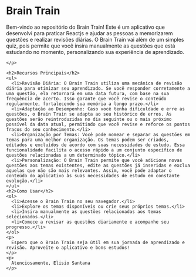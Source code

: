 <!DOCTYPE html>
<html>
  <head>
    <meta charset="UTF-8">
    
  </head>
  <body>
    <h1>Brain Train</h1>
    <p>
      Bem-vindo ao repositório do Brain Train! Este é um aplicativo que desenvolvi para praticar Reactjs e ajudar as pessoas a memorizarem questões e realizar revisões diárias. O Brain Train vai além de um simples quiz, pois permite que você insira manualmente as questões que está estudando no momento, personalizando sua experiência de aprendizado.
      
    </p>
    
    <h2>Recursos Principais</h2>
    <ul>
      <li>Revisão Diária: O Brain Train utiliza uma mecânica de revisão diária para otimizar seu aprendizado. Se você responder corretamente a uma questão, ela retornará em uma data futura, com base na sua frequência de acerto. Isso garante que você revise o conteúdo regularmente, fortalecendo sua memória a longo prazo.</li>
      <li>Adaptação ao Desempenho: Caso você tenha dificuldade e erre as questões, o Brain Train se adapta ao seu histórico de erros. As questões serão reintroduzidas no dia seguinte ou o mais próximo possível da data atual, permitindo que você revise e reforce os pontos fracos do seu conhecimento.</li>
      <li>Organização por Temas: Você pode nomear e separar as questões em temas para uma melhor organização. Os temas podem ser criados, editados e excluídos de acordo com suas necessidades de estudo. Essa funcionalidade facilita o acesso rápido a um conjunto específico de questões relacionadas a um determinado tópico.</li>
      <li>Personalização: O Brain Train permite que você adicione novas questões aos temas existentes, edite as questões já inseridas e exclua aquelas que não são mais relevantes. Assim, você pode adaptar o conteúdo do aplicativo às suas necessidades de estudo em constante evolução.</li>
    </ul>
    <h2>Como Usar</h2>
    <ol>
      <li>Acesse o Brain Train no seu navegador.</li>
      <li>Explore os temas disponíveis ou crie seus próprios temas.</li>
      <li>Insira manualmente as questões relacionadas aos temas selecionados.</li>
      <li>Comece a revisar as questões diariamente e acompanhe seu progresso.</li>
    </ol>
    <p>
      Espero que o Brain Train seja útil em sua jornada de aprendizado e revisão. Aproveite o aplicativo e bons estudos!
    </p>
    <p>
      Atenciosamente, Elisio Santana
    </p>
  </body>
</html>
